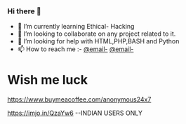 ### Hi there 👋


- 🌱 I’m currently learning Ethical- Hacking
- 👯 I’m looking to collaborate on any project related to it.
- 🤔 I’m looking for help with HTML,PHP,BASH and Python
- 📫 How to reach me :- 
                       [@email-](Anonymous24x7.in@protonmail.com)
                       [@email-](https://www.instagram.com/anonymous_ashterix/)


# Wish me luck
https://www.buymeacoffee.com/anonymous24x7

https://imjo.in/QzaYw6   --INDIAN USERS ONLY
